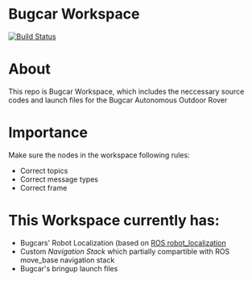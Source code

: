 # Bugcar Workspace
[![Build Status](https://travis-ci.com/tranqkhue/bugcar.svg?token=Lywx1Kzgk1pQDGSsYXzR&branch=master)](https://travis-ci.com/tranqkhue/bugcar)
# About
This repo is Bugcar Workspace, which includes the neccessary source codes and launch files for the Bugcar Autonomous Outdoor Rover
# Importance
Make sure the nodes in the workspace following rules:
- Correct topics
- Correct message types
- Correct frame
# This Workspace currently has:
- Bugcars' Robot Localization (based on [ROS robot_localization](https://github.com/cra-ros-pkg/robot_localization)
- Custom *Navigation Stack* which partially compartible with ROS move_base navigation stack
- Bugcar's bringup launch files
